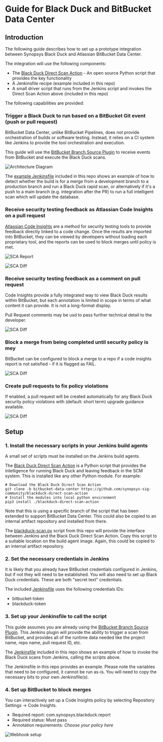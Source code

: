 
# Guide for Black Duck and BitBucket Data Center

## Introduction

The following guide describes how to set up a prototype integration between
Synopsys Black Duck and Atlassian BitBucket Data Center.

The integration will use the following components:

* The [Black Duck Direct Scan Action](https://github.com/synopsys-sig-community/blackduck-direct-scan-action) - An open source Python script that provides the key functionality
* A Jenkinsfile recipe (example included in this repo)
* A small driver script that runs from the Jenkins script and invokes the Direct Scan Action above (included in this repo) 

The following capabilities are provided:

### Trigger a Black Duck to run based on a BitBucket Git event (push or pull request)

BitBucket Data Center, unlike BitBucket Pipelines, does not provide orchestration
of builds or software testing. Instead, it relies on a CI system like Jenkins to provide
the tool orchestration and execution.

This guide will use the [BitBucket Branch Source Plugin](https://github.com/jenkinsci/bitbucket-branch-source-plugin)
to receive events from BitBucket and execute the Black Duck scans. 

![Architecture Diagram](.images/blackduck-bitbucket-architecture.png)

The [example Jenkinsfile](Jenkinsfile.txt) included in this repo shows an example of how to 
detect whether the build is for a merge from a development branch to a production branch and run a
Black Duck rapid scan, or alternatively if it's a push to a main branch (e.g. integration after the PR) to run
a full intelligent scan which will update the database.

### Receive security testing feedback as Atlassian Code Insights on a pull request

[Atlassian Code Insights](https://confluence.atlassian.com/bitbucketserver/code-insights-966660485.html)
are a method for security testing tools to provide
feedback directly linked to a code change. Once the results are imported into
BitBucket, they can be viewed by developers without loading each proprietary tool,
and the reports can be used to block merges until policy is met.

![SCA Report](.images/sca-report.png)

![SCA Diff](.images/sca-diff.png)

### Receive security testing feedback as a comment on pull request

Code Insights provide a fully integrated way to view Black Duck results
within BitBucket, but each annotation is limited in scope in terms of what
content it can provide. It is not a long-format display.

Pull Request comments may be usd to pass further technical detail to the
developer.

![SCA Diff](.images/pr-comment.png)

### Block a merge from being completed until security policy is mey

BitBucket can be configured to block a merge to a repo if a code insights
report is not satisfied - if it is flagged as FAIL.

![SCA Diff](.images/security-gate.png)

### Create pull requests to fix policy violations

If enabled, a pull request will be created automatically for any
Black Duck security policy violations with (default: short term) upgrade guidance
available.

![SCA Diff](.images/fix-pr.png)

## Setup

### 1. Install the necessary scripts in your Jenkins build agents

A small set of scripts must be installed on the Jenkins build agents.

The [Black Duck Direct Scan Action](https://github.com/synopsys-sig-community/blackduck-direct-scan-action)
is a Python script that provides the intelligence for running Black Duck and leaving feedback in the SCM system.
This is installed like any other Python module. For example:

```
# Download the Black Duck Direct Scan Action
git clone -b bitbucket-data-center https://github.com/synopsys-sig-community/blackduck-direct-scan-action
# Install the modules into local python environment
pip3 install ./blackduck-direct-scan-action
```

Note that this is using a specific branch of the script that has been extended to support BitBucket Data Center.
This could also be copied to an internal artifact repository and installed from there.

The [blackduck-scan.py](blackduck-scan.py) script from this repo will provide the interface between Jenkins
and the Black Duck Direct Scan Action. Copy this script to a suitable location on the build agent image. Again, 
this could be copied to an internal artifact repository.

### 2. Set the necessary credentials in Jenkins

It is likely that you already have BitBucket credentials configured in Jenkins, but if not they will need to be established.
You will also need to set up Black Duck credentials. These are both "secret text" credentials.

The included [Jenkinsfile](Jenkinsfile.txt) uses the following credentials IDs:
* bitbucket-token
* blackduck-token

### 3. Set up your Jenkinsfile to call the script

This guide assumes you are already using the [BitBucket Branch Source Plugin](https://github.com/jenkinsci/bitbucket-branch-source-plugin).
This Jenkins plugin will provide the ability to trigger a scan from BitBucket, and provides all of the runtime data
needed like the project name, repo name, pull request ID, etc.

The [Jenkinsfile](Jenkinsfile.txt) included in this repo shows an example of how to invoke the Black Duck scans
from Jenkins, calling the scripts above.

The Jenkinsfile in this repo provides an example. Please note the variables that
need to be configured, it cannot be run as-is. You will need to copy the necessary bits to your own
Jenkinsfile(s).

### 4. Set up BitBucket to block merges 

You can interactively set up a Code Insights policy by selecting Repository Settings -> Code Insights.

* Required report: com.synopsys.blackduck.report
* Required status: Must pass
* Annotation requirements: *Choose your policy here*

![Webhook setup](.images/bb-code-insights-setup.png)



